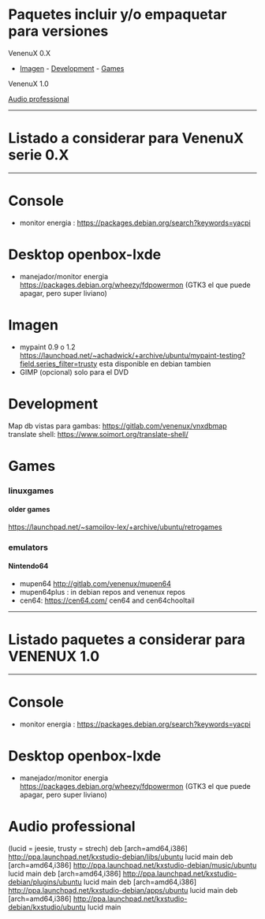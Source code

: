 # Paquetes incluir y/o empaquetar para versiones 

VenenuX 0.X

- [Imagen](imagen) - [Development](development) - [Games](games)

VenenuX 1.0

[Audio professional](audio-professional)


--------------------------------------------------------------------------------------------------------------------------------------------
Listado a considerar para VenenuX serie 0.X
============================================
--------------------------------------------------------------------------------------------------------------------------------------------

Console
=======

* monitor energia : https://packages.debian.org/search?keywords=yacpi

Desktop openbox-lxde
====================

* manejador/monitor energia https://packages.debian.org/wheezy/fdpowermon (GTK3 el que puede apagar, pero super liviano)



Imagen
======

* mypaint 0.9 o 1.2 https://launchpad.net/~achadwick/+archive/ubuntu/mypaint-testing?field.series_filter=trusty esta disponible en debian tambien
* GIMP (opcional) solo para el DVD

Development
===========

Map db vistas para gambas: https://gitlab.com/venenux/vnxdbmap
translate shell: https://www.soimort.org/translate-shell/

Games
======

### linuxgames

#### older games

https://launchpad.net/~samoilov-lex/+archive/ubuntu/retrogames

### emulators

#### Nintendo64

* mupen64 http://gitlab.com/venenux/mupen64
* mupen64plus : in debian repos and venenux repos
* cen64: https://cen64.com/ cen64 and cen64chooltail

--------------------------------------------------------------------------------------------------------------------------------------------
Listado paquetes a considerar para VENENUX 1.0
==============================================
--------------------------------------------------------------------------------------------------------------------------------------------

Console
=======

* monitor energia : https://packages.debian.org/search?keywords=yacpi

Desktop openbox-lxde
====================

* manejador/monitor energia https://packages.debian.org/wheezy/fdpowermon (GTK3 el que puede apagar, pero super liviano)


Audio professional
==================

(lucid = jeesie, trusty = strech)
deb [arch=amd64,i386] http://ppa.launchpad.net/kxstudio-debian/libs/ubuntu lucid main
deb [arch=amd64,i386] http://ppa.launchpad.net/kxstudio-debian/music/ubuntu lucid main
deb [arch=amd64,i386] http://ppa.launchpad.net/kxstudio-debian/plugins/ubuntu lucid main
deb [arch=amd64,i386] http://ppa.launchpad.net/kxstudio-debian/apps/ubuntu lucid main
deb [arch=amd64,i386] http://ppa.launchpad.net/kxstudio-debian/kxstudio/ubuntu lucid main
